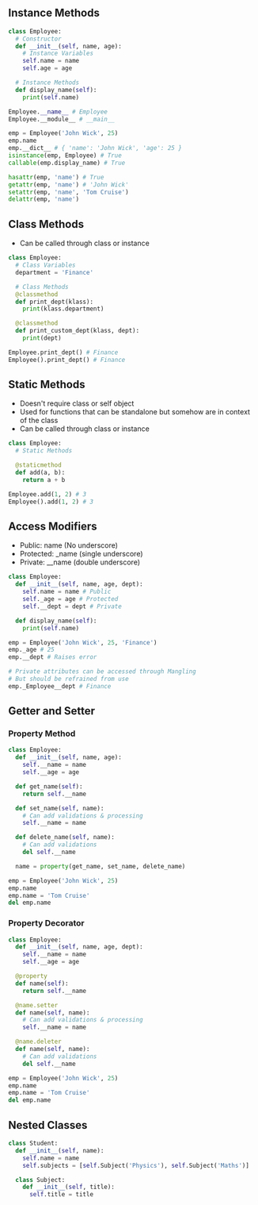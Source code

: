## Instance Methods
```py
class Employee:
  # Constructor
  def __init__(self, name, age):
    # Instance Variables
    self.name = name
    self.age = age

  # Instance Methods
  def display_name(self):
    print(self.name)

Employee.__name__ # Employee
Employee.__module__ # __main__

emp = Employee('John Wick', 25)
emp.name
emp.__dict__ # { 'name': 'John Wick', 'age': 25 }
isinstance(emp, Employee) # True
callable(emp.display_name) # True

hasattr(emp, 'name') # True
getattr(emp, 'name') # 'John Wick'
setattr(emp, 'name', 'Tom Cruise')
delattr(emp, 'name')
```

## Class Methods
- Can be called through class or instance

```py
class Employee:
  # Class Variables
  department = 'Finance'

  # Class Methods
  @classmethod
  def print_dept(klass):
    print(klass.department)

  @classmethod
  def print_custom_dept(klass, dept):
    print(dept)

Employee.print_dept() # Finance
Employee().print_dept() # Finance
```

## Static Methods
- Doesn't require class or self object
- Used for functions that can be standalone but somehow are in context of the class
- Can be called through class or instance

```py
class Employee:
  # Static Methods

  @staticmethod
  def add(a, b):
    return a + b

Employee.add(1, 2) # 3
Employee().add(1, 2) # 3
```

## Access Modifiers
- Public: name (No underscore)
- Protected: _name (single underscore)
- Private: __name (double underscore)

```py
class Employee:
  def __init__(self, name, age, dept):
    self.name = name # Public
    self._age = age # Protected
    self.__dept = dept # Private

  def display_name(self):
    print(self.name)

emp = Employee('John Wick', 25, 'Finance')
emp._age # 25
emp.__dept # Raises error

# Private attributes can be accessed through Mangling
# But should be refrained from use
emp._Employee__dept # Finance
```

## Getter and Setter
### Property Method
```py
class Employee:
  def __init__(self, name, age):
    self.__name = name
    self.__age = age

  def get_name(self):
    return self.__name

  def set_name(self, name):
    # Can add validations & processing
    self.__name = name

  def delete_name(self, name):
    # Can add validations
    del self.__name

  name = property(get_name, set_name, delete_name)

emp = Employee('John Wick', 25)
emp.name
emp.name = 'Tom Cruise'
del emp.name
```

### Property Decorator
```py
class Employee:
  def __init__(self, name, age, dept):
    self.__name = name
    self.__age = age

  @property
  def name(self):
    return self.__name

  @name.setter
  def name(self, name):
    # Can add validations & processing
    self.__name = name

  @name.deleter
  def name(self, name):
    # Can add validations
    del self.__name

emp = Employee('John Wick', 25)
emp.name
emp.name = 'Tom Cruise'
del emp.name
```

## Nested Classes
```py
class Student:
  def __init__(self, name):
    self.name = name
    self.subjects = [self.Subject('Physics'), self.Subject('Maths')]

  class Subject:
    def __init__(self, title):
      self.title = title
```
